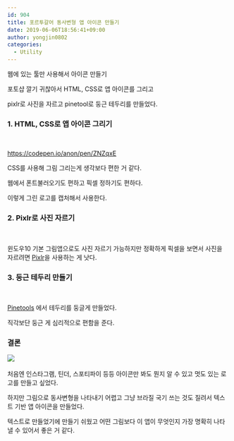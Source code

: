 ```yaml
---
id: 904
title: 포르투갈어 동사변형 앱 아이콘 만들기
date: 2019-06-06T18:56:41+09:00
author: yongjin0802
categories:
  - Utility
---
```

웹에 있는 툴만 사용해서 아이콘 만들기

포토샵 깔기 귀찮아서 HTML, CSS로 앱 아이콘를 그리고

pixlr로 사진을 자르고 pinetool로 둥근 테두리를 만들었다.

### 1. HTML, CSS로 앱 아이콘 그리기<figure class="wp-block-image">

<img src="https://raw.githubusercontent.com/16Yongjin/16Yongjin.github.io/master/wp-content/uploads/2019/06/아이콘만들기기1.png?fit=840%2C688&ssl=1" alt="" class="wp-image-905" srcset="https://raw.githubusercontent.com/16Yongjin/16Yongjin.github.io/master/wp-content/uploads/2019/06/아이콘만들기기1.png 1842w, https://raw.githubusercontent.com/16Yongjin/16Yongjin.github.io/master/wp-content/uploads/2019/06/아이콘만들기기1-300x246.png 300w, https://raw.githubusercontent.com/16Yongjin/16Yongjin.github.io/master/wp-content/uploads/2019/06/아이콘만들기기1-768x630.png 768w, https://raw.githubusercontent.com/16Yongjin/16Yongjin.github.io/master/wp-content/uploads/2019/06/아이콘만들기기1-1024x839.png 1024w, https://raw.githubusercontent.com/16Yongjin/16Yongjin.github.io/master/wp-content/uploads/2019/06/아이콘만들기기1-1000x820.png 1000w, https://raw.githubusercontent.com/16Yongjin/16Yongjin.github.io/master/wp-content/uploads/2019/06/아이콘만들기기1-366x300.png 366w" sizes="(max-width: 1842px) 100vw, 1842px" /> <figcaption>https://codepen.io/anon/pen/ZNZqxE</figcaption></figure> 

CSS를 사용해 그림 그리는게 생각보다 편한 거 같다.

웹에서 폰트불러오기도 편하고 픽셀 정하기도 편하다.

이렇게 그린 로고를 캡처해서 사용한다.

### 2. Pixlr로 사진 자르기<figure class="wp-block-image">

<img src="https://i2.wp.com/yongj.in/wp-content/uploads/2019/06/아이콘만들기기2.png?fit=840%2C493&ssl=1" alt="" class="wp-image-906" srcset="https://raw.githubusercontent.com/16Yongjin/16Yongjin.github.io/master/wp-content/uploads/2019/06/아이콘만들기기2.png 2734w, https://raw.githubusercontent.com/16Yongjin/16Yongjin.github.io/master/wp-content/uploads/2019/06/아이콘만들기기2-300x176.png 300w, https://raw.githubusercontent.com/16Yongjin/16Yongjin.github.io/master/wp-content/uploads/2019/06/아이콘만들기기2-768x451.png 768w, https://raw.githubusercontent.com/16Yongjin/16Yongjin.github.io/master/wp-content/uploads/2019/06/아이콘만들기기2-1024x601.png 1024w, https://raw.githubusercontent.com/16Yongjin/16Yongjin.github.io/master/wp-content/uploads/2019/06/아이콘만들기기2-1000x587.png 1000w, https://raw.githubusercontent.com/16Yongjin/16Yongjin.github.io/master/wp-content/uploads/2019/06/아이콘만들기기2-511x300.png 511w" sizes="(max-width: 2734px) 100vw, 2734px" /> </figure> 

윈도우10 기본 그림앱으로도 사진 자르기 가능하지만 정확하게 픽셀을 보면서 사진을 자르려면 [Pixlr](https://pixlr.com/x/)을 사용하는 게 낫다.

### 3. 둥근 테두리 만들기<figure class="wp-block-image">

<img src="https://i2.wp.com/yongj.in/wp-content/uploads/2019/06/아이콘만들기기3.png?fit=840%2C535&ssl=1" alt="" class="wp-image-907" srcset="https://raw.githubusercontent.com/16Yongjin/16Yongjin.github.io/master/wp-content/uploads/2019/06/아이콘만들기기3.png 2262w, https://raw.githubusercontent.com/16Yongjin/16Yongjin.github.io/master/wp-content/uploads/2019/06/아이콘만들기기3-300x191.png 300w, https://raw.githubusercontent.com/16Yongjin/16Yongjin.github.io/master/wp-content/uploads/2019/06/아이콘만들기기3-768x489.png 768w, https://raw.githubusercontent.com/16Yongjin/16Yongjin.github.io/master/wp-content/uploads/2019/06/아이콘만들기기3-1024x652.png 1024w, https://raw.githubusercontent.com/16Yongjin/16Yongjin.github.io/master/wp-content/uploads/2019/06/아이콘만들기기3-1000x637.png 1000w, https://raw.githubusercontent.com/16Yongjin/16Yongjin.github.io/master/wp-content/uploads/2019/06/아이콘만들기기3-471x300.png 471w" sizes="(max-width: 2262px) 100vw, 2262px" /> </figure> 

[Pinetools](https://pinetools.com/round-corners-image) 에서 테두리를 둥글게 만들었다.

직각보단 둥근 게 심리적으로 편함을 준다.

### 결론<figure class="wp-block-image">

![](http://www.sketchappsources.com/resources/source-image/ultimate-app-icon-set.jpg) </figure> 

처음엔 인스타그램, 틴더, 스포티파이 등등 아이콘만 봐도 뭔지 알 수 있고 멋도 있는 로고를 만들고 싶었다.

하지만 그림으로 동사변형을 나타내기 어렵고 그냥 브라질 국기 쓰는 것도 질려서 텍스트 기반 앱 아이콘을 만들었다.

텍스트로 만들었기에 만들기 쉬웠고 어떤 그림보다 이 앱이 무엇인지 가장 명확히 나타낼 수 있어서 좋은 거 같다.